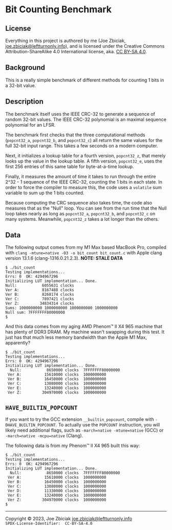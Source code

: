 # Bit Counting Benchmark
## License

Everything in this project is authored by me (Joe Zbiciak,
joe.zbiciak@leftturnonly.info), and is licensed under the Creative Commons
Attribution-ShareAlike 4.0 International license, aka.
[CC BY-SA 4.0](https://creativecommons.org/licenses/by-sa/4.0/).

## Background

This is a really simple benchmark of different methods for counting 1 bits
in a 32-bit value.


## Description

The benchmark itself uses the IEEE CRC-32 to generate a sequence of random
32-bit values.  The IEEE CRC-32 polynomial is an maximal sequence polynomial
for an LFSR.

The benchmark first checks that the three computational methods (`popcnt32_a`,
`popcnt32_b`, and `popcnt32_c`) all return the same values for the full 32-bit
input range.  This takes a few seconds on a modern computer.

Next, it initializes a lookup table for a fourth version, `popcnt32_z`, that
merely looks up the value in the lookup table.  A fifth version, `popcnt32_e`,
uses the first 256 entries of this same table for byte-at-a-time lookup.

Finally, it measures the amount of time it takes to run through the entire
2^32 - 1 sequence of the IEEE CRC-32, counting the 1 bits in each state. In
order to force the compiler to measure this, the code uses a `volatile` sum
variable to sum up the 1 bits counted.

Because computing the CRC sequence also takes time, the code also measures that
as the "Null" loop.  You can see from the run time that the Null loop takes
nearly as long as `popcnt32_a`, `popcnt32_b`, and `popcnt32_c` on many systems.
Meanwhile, `popcnt32_z` takes a lot longer than the others.

## Data

The following output comes from my M1 Max based MacBook Pro, compiled with
`clang -mtune=native -O3 -o bit_count bit_count.c` with Apple clang version
13.1.6 (clang-1316.0.21.2.3).  **NOTE: STALE DATA**

```
$ ./bit_count
Testing implementations...
Errs: 0  OK: 4294967296
Initializing LUT implementation... Done.
Null:           6055631 clocks
Ver A:          8167488 clocks
Ver B:          8268174 clocks
Ver C:          7897421 clocks
Ver Z:         34834314 clocks
Sums: 1000000000 1000000000 1000000000 1000000000
Null sum: 7FFFFFFF80000000
$
```

And this data comes from my aging AMD Phenom™ II X4 965 machine that has
plenty of DDR3 DRAM.  My machine wasn't swapping during this test.  It just
has that much less memory bandwidth than the Apple M1 Max, apparently?

```
$ ./bit_count
Testing implementations...
Errs: 0  OK: 4294967296
Initializing LUT implementation... Done.
  Null:           8650000 clocks  7FFFFFFF80000000
 Ver A:          15610000 clocks  1000000000
 Ver B:          16450000 clocks  1000000000
 Ver C:          13080000 clocks  1000000000
 Ver E:          13240000 clocks  1000000000
 Ver Z:         304970000 clocks  1000000000
```

## `HAVE_BUILTIN_POPCOUNT`

If you want to try the GCC extension `__builtin_popcount`, compile with 
`-DHAVE_BUILTIN_POPCOUNT`. To actually use the `POPCOUNT` instruction, you
will likely need additional flags, such as `-march=native -mtune=native` (GCC)
or `-march=native -mcpu=native` (Clang).

The following data is from my Phenom™ II X4 965 built this way:

```
$ ./bit_count 
Testing implementations...
Errs: 0  OK: 4294967296
Initializing LUT implementation... Done.
  Null:           8650000 clocks  7FFFFFFF80000000
 Ver A:          15610000 clocks  1000000000
 Ver B:          16450000 clocks  1000000000
 Ver C:          13080000 clocks  1000000000
 Ver D:          11330000 clocks  1000000000
 Ver E:          13240000 clocks  1000000000
 Ver Z:         304970000 clocks  1000000000
$
```

____

Copyright © 2023, Joe Zbiciak <joe.zbiciak@leftturnonly.info>  
`SPDX-License-Identifier:  CC-BY-SA-4.0`
